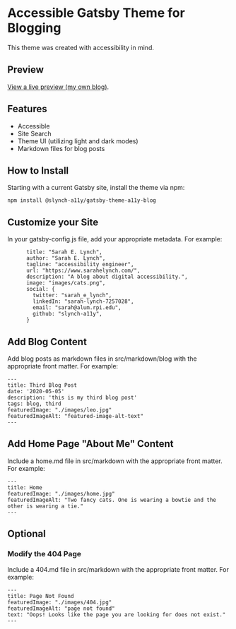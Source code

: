 # Accessible Gatsby Theme for Blogging
This theme was created with accessibility in mind. 

## Preview
[View a live preview (my own blog)](https://www.sarahelynch.com/).

## Features
* Accessible
* Site Search
* Theme UI (utilizing light and dark modes)
* Markdown files for blog posts

## How to Install
Starting with a current Gatsby site, install the theme via npm:

```npm install @slynch-a11y/gatsby-theme-a11y-blog```

## Customize your Site
In your gatsby-config.js file, add your appropriate metadata. For example:

```{
      title: "Sarah E. Lynch",
      author: "Sarah E. Lynch",
      tagline: "accessibility engineer",
      url: "https://www.sarahelynch.com/",
      description: "A blog about digital accessibility.",
      image: "images/cats.png",
      social: {
        twitter: "sarah_e_lynch",
        linkedIn: "sarah-lynch-7257028",
        email: "sarah@alum.rpi.edu",
        github: "slynch-a11y",
      }
```

## Add Blog Content
Add blog posts as markdown files in src/markdown/blog with the appropriate front matter. For example:
```
---
title: Third Blog Post
date: '2020-05-05'
description: 'this is my third blog post'
tags: blog, third
featuredImage: "./images/leo.jpg"
featuredImageAlt: "featured-image-alt-text"
---
```
## Add Home Page "About Me" Content
Include a home.md file in src/markdown with the appropriate front matter.  For example:
```
---
title: Home
featuredImage: "./images/home.jpg"
featuredImageAlt: "Two fancy cats. One is wearing a bowtie and the other is wearing a tie."
---
```
## Optional
### Modify the 404 Page
Include a 404.md file in src/markdown with the appropriate front matter.  For example:
```
---
title: Page Not Found
featuredImage: "./images/404.jpg"
featuredImageAlt: "page not found"
text: "Oops! Looks like the page you are looking for does not exist."
---
```
